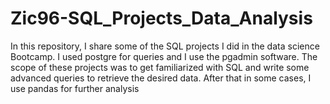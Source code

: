 # Zic96-SQL_Projects_Data_Analysis

In this repository, I share some of the SQL projects I did in the data science Bootcamp. I used postgre for queries and I use the pgadmin software. The scope of these projects was to get familiarized with SQL and write some advanced queries to retrieve the desired data. After that in some cases, I use pandas for further analysis
